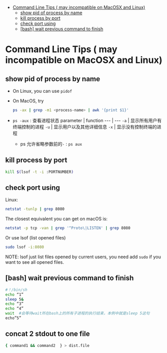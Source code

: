 [](...menustart)

- [Command Line Tips ( may incompatible on MacOSX and Linux)](#f213e24a291202fd8e154c3471e2653e)
    - [show pid of process by name](#ca16a9ebaa795350051c2666d4a7f8ba)
    - [kill process by port](#48cd249a485752b67116301484bb3978)
    - [check port using](#ab1922f2cde102e230acb305eb9338f2)
    - [\[bash\] wait previous command to finish](#2de1f3339dbd36d1d32da11a424bc79d)

[](...menuend)


<h2 id="f213e24a291202fd8e154c3471e2653e"></h2>

# Command Line Tips ( may incompatible on MacOSX and Linux)

<h2 id="ca16a9ebaa795350051c2666d4a7f8ba"></h2>

## show pid of process by name

- On Linux, you can use `pidof`
- On MacOS, try
    ```bash
    ps -ax | grep -m1 <process-name> | awk '{print $1}'
    ```

- `ps -aux` : 查看进程状态
    parameter | function
    --- | ---
    `-a` | 显示所有用户有终端控制的进程
    `-u` | 显示用户以及其他详细信息
    `-x` | 显示没有控制终端的进程
    - ps 允许省略参数前的`-` : `ps aux`



<h2 id="48cd249a485752b67116301484bb3978"></h2>

## kill process by port

```bash
kill $(lsof -t -i :PORTNUMBER)
```


<h2 id="ab1922f2cde102e230acb305eb9338f2"></h2>

## check port using

Linux: 

```bash
netstat -tunlp | grep 8080
```

The closest equivalent you can get on macOS is:

```bash
netstat -p tcp -van | grep '^Proto\|LISTEN' | grep 8080
```

Or use lsof  (list opened files)

```bash
sudo lsof -i:8080
```

NOTE: lsof just list files opened by current users,  you need add `sudo` if you want to see all opened files.


<h2 id="2de1f3339dbd36d1d32da11a424bc79d"></h2>

## [bash] wait previous command to finish 

```bash
#！/bin/sh
echo “1”
sleep 5&
echo “3”
echo “4”
wait  #会等待wait所在bash上的所有子进程的执行结束，本例中就是sleep 5这句
echo”5”
```

## concat 2 stdout to one file 

```bash
{ command1 && command2  } > dist.file
```





